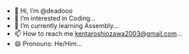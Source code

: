 - 👋 Hi, I’m @deadooo
- 👀 I’m interested in Coding...
- 🌱 I’m currently learning Assembly...
- 📫 How to reach me kentaroshiozawa2003@gmail.com...
- 😄 Pronouns: He/Him...

<!---
deadooo/deadooo is a ✨ special ✨ repository because its `README.md` (this file) appears on your GitHub profile.
You can click the Preview link to take a look at your changes.
--->
